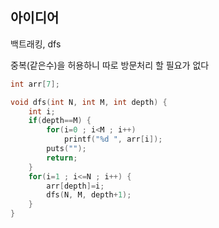 ## 아이디어
백트래킹, dfs  
  
중복(같은수)을 허용하니 따로 방문처리 할 필요가 없다
```c
int arr[7];

void dfs(int N, int M, int depth) {
	int i;
	if(depth==M) {
		for(i=0 ; i<M ; i++)
			printf("%d ", arr[i]);
		puts("");
		return;
	}
	for(i=1 ; i<=N ; i++) {
		arr[depth]=i;
		dfs(N, M, depth+1);
	}
}
```
